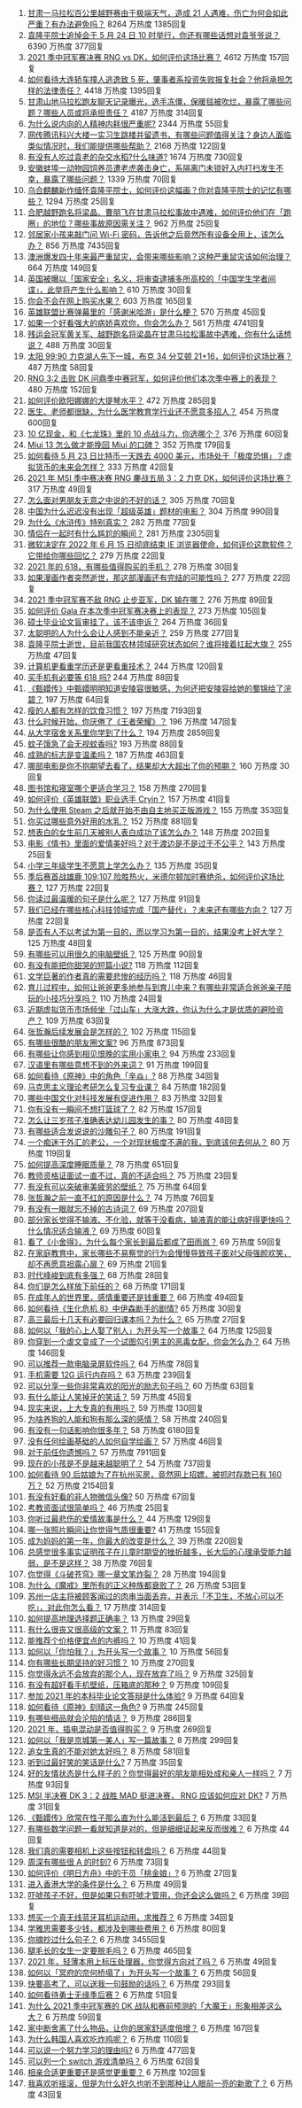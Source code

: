 1. [甘肃一马拉松百公里越野赛由于极端天气，造成 21 人遇难，伤亡为何会如此严重？有办法避免吗？](https://www.zhihu.com/question/460921357) 8264 万热度 1385回复
1. [袁隆平院士追悼会于 5 月 24 日 10 时举行，你还有哪些话想对袁爷爷说？](https://www.zhihu.com/question/461057842) 6390 万热度 377回复
1. [2021 季中冠军赛决赛 RNG vs DK，如何评价这场比赛？](https://www.zhihu.com/question/461037428) 4612 万热度 157回复
1. [如何看待大连轿车撞人逃逸致 5 死，肇事者系投资失败报复社会？他将承担怎样的法律责任？](https://www.zhihu.com/question/460975066) 4418 万热度 1395回复
1. [甘肃山地马拉松跑友聊天记录曝光，选手冻僵，保暖毯被吹烂，暴露了哪些问题？哪些人员或将承担责任？](https://www.zhihu.com/question/460936873) 4187 万热度 314回复
1. [为什么说内向的人精神内耗很严重呢?](https://www.zhihu.com/question/438833344) 2344 万热度 55回复
1. [网传腾讯科兴大楼一实习生跳楼并留遗书，有哪些问题值得关注？身边人面临类似情况时，我们能提供哪些帮助？](https://www.zhihu.com/question/460897836) 2168 万热度 122回复
1. [有没有人吃过袁老的杂交水稻?什么味道?](https://www.zhihu.com/question/387581217) 1674 万热度 730回复
1. [安徽蚌埠一动物园饲养员遭老虎袭击身亡，系隔离门未锁好入内打扫发生不幸，暴露了哪些问题？](https://www.zhihu.com/question/461014605) 1339 万热度 70回复
1. [乌合麒麟新作缅怀袁隆平院士，如何评价这幅画？你对袁隆平院士的记忆有哪些？](https://www.zhihu.com/question/460974262) 1294 万热度 25回复
1. [合肥越野跑名将梁晶、曹朋飞在甘肃马拉松事故中遇难，如何评价他们在「跑圈」的地位？哪些事故原因需关注？](https://www.zhihu.com/question/461006549) 962 万热度 25回复
1. [邻居家小孩来敲门问 Wi-Fi 密码，告诉他之后竟然所有设备全用上，该怎么办？](https://www.zhihu.com/question/331281360) 856 万热度 7435回复
1. [澳洲爆发四十年来最严重鼠灾，会带来哪些影响？这种严重鼠灾该如何治理？](https://www.zhihu.com/question/460691340) 664 万热度 149回复
1. [英国被曝以「国家安全」名义，将审查逮捕多所高校的「中国学生学者间谍」，此举将产生什么影响？](https://www.zhihu.com/question/461115877) 610 万热度 30回复
1. [你会不会在网上购买水果？](https://www.zhihu.com/question/369801334) 603 万热度 165回复
1. [英雄联盟比赛弹幕里的「感谢米哈游」是什么梗？](https://www.zhihu.com/question/459465233) 570 万热度 45回复
1. [如果一个好看强大的病娇喜欢你，你会怎么办？](https://www.zhihu.com/question/361078749) 561 万热度 4741回复
1. [残运会冠军黄关军、越野跑名将梁晶在甘肃马拉松事故中遇难，你有什么话想说？](https://www.zhihu.com/question/460968811) 488 万热度 30回复
1. [太阳 99:90 力克湖人先下一城，布克 34 分艾顿 21+16，如何评价这场比赛？](https://www.zhihu.com/question/461082867) 487 万热度 58回复
1. [RNG 3:2 击败 DK 问鼎季中赛冠军，如何评价他们本次季中赛上的表现？](https://www.zhihu.com/question/461077442) 480 万热度 152回复
1. [如何评价欧阳娜娜的大提琴水平？](https://www.zhihu.com/question/24905791) 472 万热度 285回复
1. [医生、老师都很缺，为什么医学教育学行业还不愿意多招人？](https://www.zhihu.com/question/455946878) 454 万热度 600回复
1. [10 亿现金，和《七龙珠》里的 10 点战斗力，你选哪个？](https://www.zhihu.com/question/460173231) 376 万热度 60回复
1. [Miui 13 怎么做才能挽回 Miui 的口碑？](https://www.zhihu.com/question/460390365) 352 万热度 179回复
1. [如何看待 5 月 23 日比特币一天跌去 4000 美元，市场处于「极度恐惧」？虚拟货币的未来会怎样？](https://www.zhihu.com/question/461095932) 333 万热度 42回复
1. [2021 年 MSI 季中赛决赛 RNG 鏖战五局 3：2 力克 DK，如何评价这场比赛？](https://www.zhihu.com/question/461076249) 317 万热度 49回复
1. [怎么面对男朋友无意之中说的不好的话？](https://www.zhihu.com/question/460839405) 305 万热度 70回复
1. [中国为什么迟迟没有出现「超级英雄」题材的电影？](https://www.zhihu.com/question/55011793) 304 万热度 990回复
1. [为什么《水浒传》特别真实？](https://www.zhihu.com/question/445932631) 282 万热度 77回复
1. [情侣在一起时有什么尴尬的瞬间？](https://www.zhihu.com/question/58489668) 281 万热度 2305回复
1. [微软决定在 2022 年 6 月 15 日彻底结束 IE 浏览器使命，如何评价这款软件？它带给你哪些回忆？](https://www.zhihu.com/question/460468482) 279 万热度 22回复
1. [2021 年的 618，有哪些值得购买的手机？](https://www.zhihu.com/question/454621420) 278 万热度 30回复
1. [如果漫画作者突然逝世，那这部漫画还有完结的可能性吗？](https://www.zhihu.com/question/460464213) 277 万热度 22回复
1. [2021 季中冠军赛不敌 RNG 止步亚军，DK 输在哪？](https://www.zhihu.com/question/461080204) 276 万热度 89回复
1. [如何评价 Gala 在本次季中冠军赛决赛上的表现？](https://www.zhihu.com/question/461058033) 273 万热度 105回复
1. [硕士毕业论文盲审挂了，该不该申诉？](https://www.zhihu.com/question/398964694) 264 万热度 36回复
1. [太聪明的人为什么会让人感到不能亲近？](https://www.zhihu.com/question/449801792) 259 万热度 277回复
1. [袁隆平院士逝世，目前我国农林领域研究状态如何？谁将接着扛起大旗？](https://www.zhihu.com/question/460815298) 255 万热度 47回复
1. [计算机更看重学历还是更看重技术？](https://www.zhihu.com/question/454783960) 244 万热度 120回复
1. [买手机有必要等 618 吗?](https://www.zhihu.com/question/457283212) 244 万热度 88回复
1. [《甄嬛传》中甄嬛明明知道安陵容很敏感，为何还把安陵容给她的蜀锦给了浣碧？](https://www.zhihu.com/question/325114276) 197 万热度 64回复
1. [瘦的人都有怎样的饮食习惯？](https://www.zhihu.com/question/297324329) 197 万热度 7193回复
1. [什么时候开始，你厌倦了《王者荣耀》？](https://www.zhihu.com/question/459401567) 196 万热度 147回复
1. [从大学宿舍关系里你学到了什么？](https://www.zhihu.com/question/307670950) 194 万热度 2859回复
1. [蚊子饿急了会无视蚊香吗?](https://www.zhihu.com/question/374704654) 193 万热度 88回复
1. [成熟的标志是变温柔吗？](https://www.zhihu.com/question/458040513) 187 万热度 463回复
1. [哪部电影是你不抱期望去看了，结果却大大超出了你的预期？](https://www.zhihu.com/question/459734628) 160 万热度 30回复
1. [图书馆和寝室哪个更适合学习？](https://www.zhihu.com/question/459749773) 158 万热度 270回复
1. [如何评价《英雄联盟》职业选手 Cryin？](https://www.zhihu.com/question/314822598) 157 万热度 41回复
1. [为什么使用 Steam 之后就开始不由自主地买正版游戏？](https://www.zhihu.com/question/40689356) 155 万热度 353回复
1. [你买过哪些意外好用的水乳？](https://www.zhihu.com/question/343179934) 152 万热度 881回复
1. [想表白的女生前几天被别人表白成功了该怎么办？](https://www.zhihu.com/question/457390121) 148 万热度 202回复
1. [电影《情书》里面的爱情美好吗？对于渡边是不是过于不公平？](https://www.zhihu.com/question/311035807) 143 万热度 25回复
1. [小学三年级学生不愿意上学怎么办？](https://www.zhihu.com/question/294090819) 135 万热度 35回复
1. [季后赛首战雄鹿 109:107 险胜热火，米德尔顿加时赛绝杀，如何评价这场比赛？](https://www.zhihu.com/question/460920931) 127 万热度 22回复
1. [你读过最温暖的句子是什么呢？](https://www.zhihu.com/question/459103089) 127 万热度 91回复
1. [我们已经在哪些核心科技领域完成「国产替代」？未来还有哪些方向？](https://www.zhihu.com/question/459893257) 127 万热度 22回复
1. [是否有人不以考试为第一目的，而以学习为第一目的，结果没考上好大学？](https://www.zhihu.com/question/460572682) 125 万热度 48回复
1. [有哪些可以用很久的电脑壁纸？](https://www.zhihu.com/question/327792318) 125 万热度 90回复
1. [有没有能把你甜哭的短篇小说?](https://www.zhihu.com/question/333114370) 118 万热度 112回复
1. [文学巨著的作者真的需要悲惨的经历吗？](https://www.zhihu.com/question/460887760) 118 万热度 46回复
1. [育儿过程中，如何让爸爸更多地参与到育儿中来？有哪些非常适合爸爸亲子陪玩的小技巧分享吗？](https://www.zhihu.com/question/460025389) 110 万热度 24回复
1. [近期虚拟货币市场频坐「过山车」大涨大跌，你认为什么才是优质的避险资产？](https://www.zhihu.com/question/460590045) 109 万热度 63回复
1. [张哲瀚后续发展会是怎样的？](https://www.zhihu.com/question/453445712) 102 万热度 115回复
1. [有哪些很酷的朋友圈文案?](https://www.zhihu.com/question/346046856) 96 万热度 873回复
1. [有哪些让你感到相见恨晚的实用小家电？](https://www.zhihu.com/question/425277382) 94 万热度 233回复
1. [汉语里有哪些意想不到的外来词？](https://www.zhihu.com/question/266043676) 91 万热度 199回复
1. [如何看待《原神》中的角色「辛焱」?](https://www.zhihu.com/question/460105419) 88 万热度 34回复
1. [马克思主义理论考研怎么复习专业课？](https://www.zhihu.com/question/64680706) 84 万热度 182回复
1. [哪些中国文化对科技发展有促进作用？](https://www.zhihu.com/question/460009331) 83 万热度 32回复
1. [你有没有一瞬间不想打篮球了？](https://www.zhihu.com/question/456341403) 82 万热度 157回复
1. [怎么让三岁孩子准确表达幼儿园发生的事？](https://www.zhihu.com/question/455057144) 80 万热度 48回复
1. [有哪些适合发说说的沙雕句子？](https://www.zhihu.com/question/363265841) 80 万热度 191回复
1. [一个痴迷于外汇的老公，一个对现状极度不满的我，到底该何去何从？](https://www.zhihu.com/question/455928330) 80 万热度 119回复
1. [如何提高深度睡眠质量？](https://www.zhihu.com/question/21367788) 78 万热度 651回复
1. [教师资格证面试一直不过，真的不适合吗？](https://www.zhihu.com/question/460195699) 75 万热度 23回复
1. [有没有可以突破审美疲劳的壁纸？](https://www.zhihu.com/question/450376556) 75 万热度 64回复
1. [张哲瀚之前一直不红的原因是什么？](https://www.zhihu.com/question/460716232) 74 万热度 76回复
1. [有没有一眼就忘不掉的古诗词？](https://www.zhihu.com/question/442263225) 69 万热度 207回复
1. [部分家长觉得不输液、不化验，就等于没看病，输液真的能让病好得更快吗？什么情况适合输液？](https://www.zhihu.com/question/458588694) 69 万热度 60回复
1. [看了《小舍得》，为什么每个家长到最后都成了田雨岚？](https://www.zhihu.com/question/459006239) 69 万热度 59回复
1. [在家庭教育中，家长哪些不易察觉的行为会慢慢导致孩子面对父母强颜欢笑，却不再愿意袒露心扉？](https://www.zhihu.com/question/459355038) 69 万热度 21回复
1. [时代峰峻到底有多强？](https://www.zhihu.com/question/459886563) 68 万热度 28回复
1. [你们是怎么样放下前任的？](https://www.zhihu.com/question/455171105) 68 万热度 171回复
1. [在成年人的世界里，感情重要还是钱重要？](https://www.zhihu.com/question/458799033) 66 万热度 494回复
1. [如何看待《生化危机 8》中伊森断手的剧情?](https://www.zhihu.com/question/458175918) 65 万热度 30回复
1. [高三最后十几天有必要回归课本吗？为什么？](https://www.zhihu.com/question/460030488) 65 万热度 27回复
1. [如何以「我的心上人娶了别人」为开头写一个故事？](https://www.zhihu.com/question/439648415) 64 万热度 125回复
1. [你穿到一个虐文变成了一个试图勾引男主的恶毒女配，你会怎么办？](https://www.zhihu.com/question/413029409) 64 万热度 146回复
1. [可以推荐一款电脑录屏软件吗？](https://www.zhihu.com/question/26614459) 64 万热度 78回复
1. [手机需要 12G 运行内存吗？](https://www.zhihu.com/question/375186677) 63 万热度 239回复
1. [可以分享一些你非常喜欢的阳光的励志句子吗？](https://www.zhihu.com/question/459087332) 60 万热度 63回复
1. [有什么能让人笑掉牙的笑话？](https://www.zhihu.com/question/456478123) 59 万热度 45回复
1. [现实来说，上大专真的有用吗？](https://www.zhihu.com/question/457474857) 59 万热度 130回复
1. [为啥养狗的人能和狗有那么深的感情？](https://www.zhihu.com/question/413857398) 58 万热度 240回复
1. [有没有一句话影响你很多年？](https://www.zhihu.com/question/362280797) 58 万热度 6180回复
1. [没有任何绘画基础的人如何自学绘画？](https://www.zhihu.com/question/21095093) 57 万热度 46回复
1. [对于前任你遗憾吗？](https://www.zhihu.com/question/433468613) 57 万热度 7911回复
1. [现在的小孩是不是越来越聪明了？](https://www.zhihu.com/question/454361471) 54 万热度 737回复
1. [如何看待 90 后姑娘为了在杭州买房，竟然网上招嫖，被抓时存款已有 160 万？](https://www.zhihu.com/question/460671555) 52 万热度 2154回复
1. [有没有好看的非人物微信头像?](https://www.zhihu.com/question/387563344) 50 万热度 67回复
1. [考教资面试很简单吗？](https://www.zhihu.com/question/453353319) 46 万热度 25回复
1. [你听过最悲伤的爱情故事是什么？](https://www.zhihu.com/question/41501130) 44 万热度 129回复
1. [哪一张照片瞬间让你觉得气质很重要?](https://www.zhihu.com/question/297341335) 41 万热度 155回复
1. [成为妈妈的第一年，你最大的改变是什么？](https://www.zhihu.com/question/445013316) 39 万热度 220回复
1. [总感觉很多事实证明孩子在儿童时期受的挫折越多，长大后的心理承受能力越弱，是不是这样？](https://www.zhihu.com/question/266704437) 38 万热度 76回复
1. [你觉得《斗破苍穹》哪一章文笔炸裂？](https://www.zhihu.com/question/455079084) 28 万热度 194回复
1. [为什么《魔戒》里所有的正义种族都衰败了？](https://www.zhihu.com/question/457060439) 26 万热度 53回复
1. [苏州一店主将被顾客闻过的肉串当面丢弃，并表示「不卫生，不放心可以不吃」，对此你怎么看？](https://www.zhihu.com/question/460604746) 17 万热度 314回复
1. [如何提高地理选择题正确率？](https://www.zhihu.com/question/337971922) 13 万热度 29回复
1. [有什么很丧又很高级的文案？](https://www.zhihu.com/question/444780653) 11 万热度 83回复
1. [能推荐个价格便宜点的内裤吗？](https://www.zhihu.com/question/408737469) 10 万热度 41回复
1. [如何以「你怕我？」为开头写一个故事？](https://www.zhihu.com/question/460340987) 10 万热度 56回复
1. [你有哪些长期坚持的好习惯？](https://www.zhihu.com/question/447430462) 10 万热度 270回复
1. [你觉得永远不会放弃的那个人，现在放弃了吗？](https://www.zhihu.com/question/459833856) 9 万热度 325回复
1. [有没有超好看手机壁纸，压箱底的那种？](https://www.zhihu.com/question/453445916) 9 万热度 109回复
1. [参加 2021 年的本科毕业论文答辩是什么体验?](https://www.zhihu.com/question/459519640) 9 万热度 64回复
1. [如何看待《原神》刻晴这一角色?](https://www.zhihu.com/question/421862145) 9 万热度 245回复
1. [有哪些细品就会沦陷的情话？](https://www.zhihu.com/question/428175362) 9 万热度 286回复
1. [2021 年，插电混动是否值得购买？](https://www.zhihu.com/question/460152359) 9 万热度 269回复
1. [如何以「我是京城第一美人」写一篇故事？](https://www.zhihu.com/question/437673871) 8 万热度 299回复
1. [追女生真的不能对她太好吗？](https://www.zhihu.com/question/435541311) 8 万热度 581回复
1. [听到过最好笑的笑话是什么?](https://www.zhihu.com/question/458232484) 7 万热度 35回复
1. [好的友情状态是什么样子的？你觉得最好的朋友能相处成和亲人一样吗？](https://www.zhihu.com/question/460839642) 7 万热度 93回复
1. [MSI 半决赛 DK 3：2 战胜 MAD 挺进决赛， RNG 应该如何应对 DK?](https://www.zhihu.com/question/460911302) 7 万热度 31回复
1. [《甄嬛传》欣常在性子那么直为什么能活到最后？](https://www.zhihu.com/question/459465431) 6 万热度 33回复
1. [有哪些数学问题一看就知道是对的，但是细细证起来反而很难？](https://www.zhihu.com/question/459708225) 6 万热度 44回复
1. [我们真的需要相机上这些按钮和转盘吗？](https://www.zhihu.com/question/459960019) 6 万热度 44回复
1. [周深有哪些很 A 的时刻?](https://www.zhihu.com/question/403704908) 6 万热度 73回复
1. [如何评价《明日方舟》中的干员「桃金娘」?](https://www.zhihu.com/question/460102315) 6 万热度 27回复
1. [进入香港大学的条件是什么？](https://www.zhihu.com/question/20458470) 6 万热度 49回复
1. [吓唬孩子不好，但是如果只有吓唬才管用，你还会这么做吗？](https://www.zhihu.com/question/460630935) 6 万热度 39回复
1. [想买一个真无线蓝牙耳机运动用，求推荐？](https://www.zhihu.com/question/274765605) 6 万热度 34回复
1. [学雅思需要多少钱，都涉及到哪些费用？](https://www.zhihu.com/question/360178959) 6 万热度 80回复
1. [你摘抄过什么句子？](https://www.zhihu.com/question/314121506) 6 万热度 3455回复
1. [腿毛长的女生一定要脱毛吗？](https://www.zhihu.com/question/297055873) 6 万热度 465回复
1. [2021 年，轻薄本用上标压处理器，你觉得方向对了吗？](https://www.zhihu.com/question/460874311) 6 万热度 49回复
1. [如何以「冥府的奈何桥塌了」为开头写一个故事？](https://www.zhihu.com/question/458115472) 6 万热度 56回复
1. [快要高考了，可以送我一句鼓励的话吗？](https://www.zhihu.com/question/460632413) 6 万热度 293回复
1. [如何看待勇士无缘季后赛？](https://www.zhihu.com/question/460793468) 6 万热度 51回复
1. [为什么 2021 季中冠军赛的 DK 战队和赛前预测的「大魔王」形象相差这么大？](https://www.zhihu.com/question/459640343) 6 万热度 59回复
1. [家中断舍离了什么物品，让你的居家舒适度倍增？](https://www.zhihu.com/question/455207038) 6 万热度 167回复
1. [为什么韩国人喜欢吃炸鸡呢？](https://www.zhihu.com/question/22146758) 6 万热度 110回复
1. [可以说一个努力学习的理由吗?](https://www.zhihu.com/question/458937463) 6 万热度 477回复
1. [可以列一个 switch 游戏清单吗？](https://www.zhihu.com/question/454703059) 6 万热度 62回复
1. [相亲合适更重要还是感觉更重要？](https://www.zhihu.com/question/459644756) 6 万热度 102回复
1. [我喜欢听摇滚，但是为什么好久也听不到那种让人眼前一亮的新歌了？](https://www.zhihu.com/question/455885166) 6 万热度 43回复